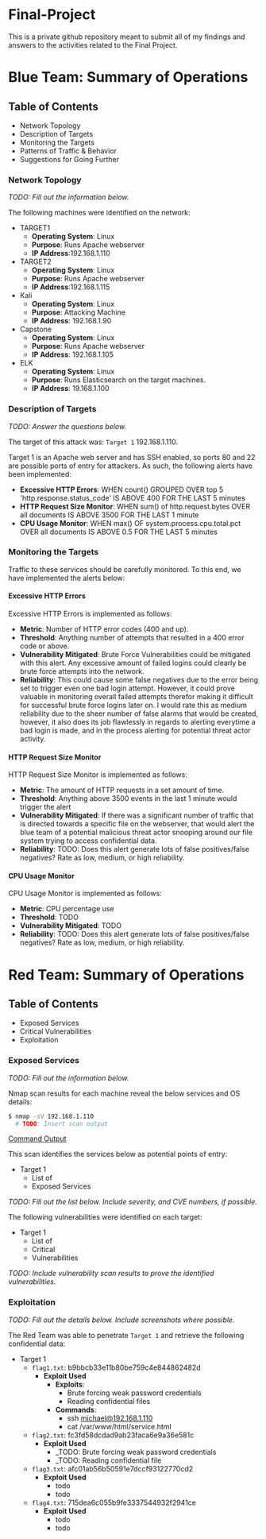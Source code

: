 # Final-Project
This is a private github repository meant to submit all of my findings and answers to the activities related to the Final Project.

# Blue Team: Summary of Operations

## Table of Contents
- Network Topology
- Description of Targets
- Monitoring the Targets
- Patterns of Traffic & Behavior
- Suggestions for Going Further

### Network Topology
_TODO: Fill out the information below._

The following machines were identified on the network:
- TARGET1
  - **Operating System**: Linux
  - **Purpose**: Runs Apache webserver 
  - **IP Address**:192.168.1.110
- TARGET2
  - **Operating System**: Linux
  - **Purpose**: Runs Apache webserver
  - **IP Address**:192.168.1.115
- Kali
  - **Operating System**: Linux
  - **Purpose**: Attacking Machine
  - **IP Address**: 192.168.1.90
- Capstone
  - **Operating System**: Linux
  - **Purpose**: Runs Apache webserver
  - **IP Address**: 192.168.1.105
- ELK
  - **Operating System**: Linux
  - **Purpose**: Runs Elasticsearch on the target machines.
  - **IP Address**: 19.168.1.100

### Description of Targets
_TODO: Answer the questions below._

The target of this attack was: `Target 1` 192.168.1.110.

Target 1 is an Apache web server and has SSH enabled, so ports 80 and 22 are possible ports of entry for attackers. As such, the following alerts have been implemented:
- **Excessive HTTP Errors**: WHEN count() GROUPED OVER top 5 'http.response.status_code' IS ABOVE 400 FOR THE LAST 5 minutes
- **HTTP Request Size Monitor**: WHEN sum() of http.request.bytes OVER all documents IS ABOVE 3500 FOR THE LAST 1 minute
- **CPU Usage Monitor**: WHEN max() OF system.process.cpu.total.pct OVER all documents IS ABOVE 0.5 FOR THE LAST 5 minutes

### Monitoring the Targets

Traffic to these services should be carefully monitored. To this end, we have implemented the alerts below:

#### Excessive HTTP Errors


Excessive HTTP Errors is implemented as follows:
  - **Metric**: Number of HTTP error codes (400 and up).
  - **Threshold**: Anything number of attempts that resulted in a 400 error code or above.
  - **Vulnerability Mitigated**: Brute Force Vulnerabilities could be mitigated with this alert. Any excessive amount of failed logins could clearly be brute force attempts into the network.
  - **Reliability**: This could cause some false negatives due to the error being set to trigger even one bad login attempt. However, it could prove valuable in monitoring overall failed attempts therefor making it difficult for successful brute force logins later on. I would rate this as medium reliability due to the sheer number of false alarms that would be created, however, it also does its job flawlessly in regards to alerting everytime a bad login is made, and in the process alerting for potential threat actor activity.

#### HTTP Request Size Monitor
HTTP Request Size Monitor is implemented as follows:
  - **Metric**: The amount of HTTP requests in a set amount of time.
  - **Threshold**: Anything above 3500 events in the last 1 minute would trigger the alert
  - **Vulnerability Mitigated**: If there was a significant number of traffic that is directed towards a specific file on the webserver, that would alert the blue team of a potential malicious threat actor snooping around our file system trying to access confidential data.
  - **Reliability**: TODO: Does this alert generate lots of false positives/false negatives? Rate as low, medium, or high reliability.

#### CPU Usage Monitor
CPU Usage Monitor is implemented as follows:
  - **Metric**: CPU percentage use 
  - **Threshold**: TODO
  - **Vulnerability Mitigated**: TODO
  - **Reliability**: TODO: Does this alert generate lots of false positives/false negatives? Rate as low, medium, or high reliability.



# Red Team: Summary of Operations

## Table of Contents
- Exposed Services
- Critical Vulnerabilities
- Exploitation

### Exposed Services
_TODO: Fill out the information below._

Nmap scan results for each machine reveal the below services and OS details:

```bash
$ nmap -sV 192.168.1.110
  # TODO: Insert scan output
```
[Command Output](Final-Project/nmap_scan_against_target_vm.PNG)

This scan identifies the services below as potential points of entry:
- Target 1
  - List of
  - Exposed Services

_TODO: Fill out the list below. Include severity, and CVE numbers, if possible._

The following vulnerabilities were identified on each target:
- Target 1
  - List of
  - Critical
  - Vulnerabilities

_TODO: Include vulnerability scan results to prove the identified vulnerabilities._

### Exploitation
_TODO: Fill out the details below. Include screenshots where possible._

The Red Team was able to penetrate `Target 1` and retrieve the following confidential data:
- Target 1
  - `flag1.txt`: b9bbcb33e11b80be759c4e844862482d
    - **Exploit Used**
      - **Exploits**:
        - Brute forcing weak password credentials
        - Reading confidential files
      - **Commands**:
        - ssh michael@192.168.1.110
        - cat /var/www/html/service.html
  - `flag2.txt`: fc3fd58dcdad9ab23faca6e9a36e581c
    - **Exploit Used**
      - _TODO: Brute forcing weak password credentials
      - _TODO: Reading confidential file
  - `flag3.txt`: afc01ab56b50591e7dccf93122770cd2
    - **Exploit Used**
      - todo
      - todo
  - `flag4.txt`: 715dea6c055b9fe3337544932f2941ce
    - **Exploit Used**
      - todo
      - todo
